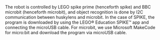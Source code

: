 The robot is controlled by LEGO spike prime (henceforth spike) and BBC microbit (henceforth microbit), and object recognition is done by I2C communication between huskylens and microbit. In the case of SPIKE, the program is downloaded by using the LEGO® Education SPIKE™ app and connecting the microUSB cable. For microbit, we use Microsoft MakeCode for micro:bit and download the program via microUSB cable.

